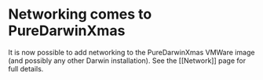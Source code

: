 Networking comes to PureDarwinXmas
==================================
It is now possible to add networking to the PureDarwinXmas VMWare image (and possibly any other Darwin installation). See the [[Network]] page for full details.
